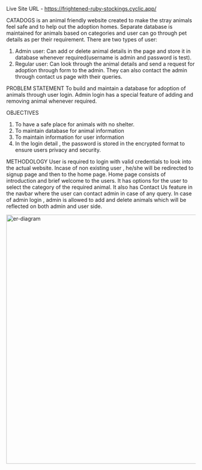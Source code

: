Live Site URL - https://frightened-ruby-stockings.cyclic.app/

CATADOGS is an animal friendly website created to make the stray animals feel safe and to help out the adoption homes. Separate database is maintained for animals based on categories and user can go through pet details as per their requirement.
There are two types of user:
1. Admin user: Can add or delete animal details in the page and store it in database whenever required(username is admin and password is test).
2. Regular user: Can look through the animal details and send a request for adoption through form to the admin. They can also contact the admin through contact us page with their queries.

PROBLEM STATEMENT
To build and maintain a database for adoption of animals through user login. Admin login has a special feature of adding and removing animal whenever required.

OBJECTIVES
1. To have a safe place for animals with no shelter.
2. To maintain database for animal information
3. To maintain information for user information
4. In the login detail , the password is stored in the encrypted format to ensure users privacy and security.

METHODOLOGY
User is required to login with valid credentials to look into the actual website. Incase of non existing user , he/she will be redirected to signup page and then to the home page. 
Home page consists of introduction and brief welcome to the users. 
It has options for the user to select the category of the required animal.
It also has Contact Us feature in the navbar where the user can contact admin in case of any query.
In case of admin login , admin is allowed to add and delete animals which will be reflected on both admin and user side.


<img width="663" alt="er-diagram" src="https://user-images.githubusercontent.com/105939674/221400147-7f9b1347-2bf9-4e39-9975-1d025403f2e9.png">

